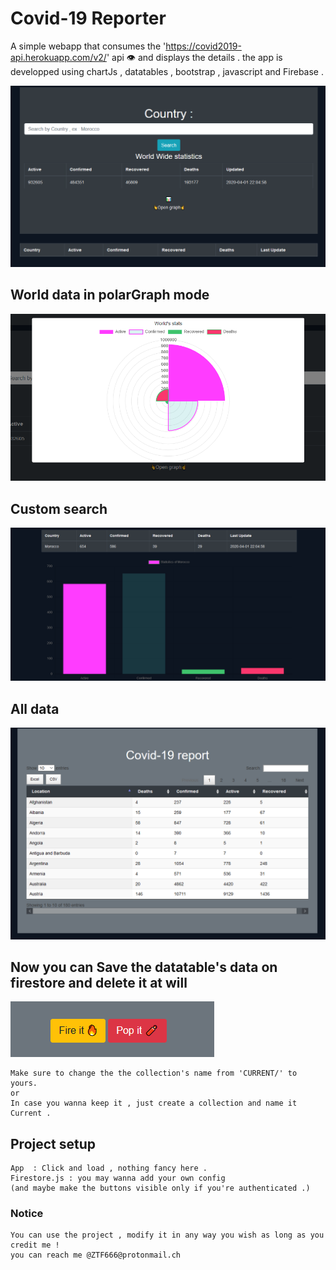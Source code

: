 # Covid-19 Reporter

A simple webapp that consumes the 'https://covid2019-api.herokuapp.com/v2/' api 👁️ and displays the details .
the app is developped using chartJs , datatables , bootstrap , javascript and Firebase .

![Screenshot](assets/index.png)

## World data in polarGraph mode

![Screenshot](assets/worldgraph.png)

## Custom search

![Screenshot](assets/customSearch.png)

## All data

![Screenshot](assets/datatable.png)

## Now you can Save the datatable's data on firestore and delete it at will

![Screenshot](/assets/firebase.png)

```
Make sure to change the the collection's name from 'CURRENT/' to yours.
or
In case you wanna keep it , just create a collection and name it Current .
```

## Project setup

```
App  : Click and load , nothing fancy here .
Firestore.js : you may wanna add your own config
(and maybe make the buttons visible only if you're authenticated .)

```

### Notice

```
You can use the project , modify it in any way you wish as long as you credit me !
you can reach me @ZTF666@protonmail.ch
```
